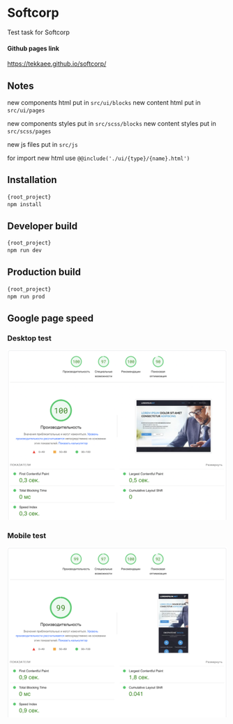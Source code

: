 # Softcorp
Test task for Softcorp

#### Github pages link
https://tekkaee.github.io/softcorp/

## Notes
new components html put in ```src/ui/blocks```
new content html put in ```src/ui/pages```

new components styles put in ```src/scss/blocks```
new content styles put in ```src/scss/pages```

new js files put in ```src/js```

for import new html use ```@@include('./ui/{type}/{name}.html')```

## Installation
```sh
{root_project}
npm install
```
## Developer build
```sh
{root_project}
npm run dev
```

## Production build
```sh
{root_project}
npm run prod
```

## Google page speed
### Desktop test
![Screenshot](desktop-test.png)
### Mobile test
![Screenshot](mobile-test.png)